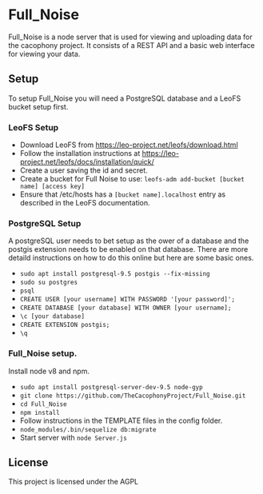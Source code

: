 # Full_Noise

Full_Noise is a node server that is used for viewing and uploading data for the cacophony project. It consists of a REST API and a basic web interface for viewing your data.

## Setup  
To setup Full_Noise you will need a PostgreSQL database and a LeoFS bucket setup first.

### LeoFS Setup

* Download LeoFS from https://leo-project.net/leofs/download.html
* Follow the installation instructions at https://leo-project.net/leofs/docs/installation/quick/
* Create a user saving the id and secret.
* Create a bucket for Full Noise to use: `leofs-adm add-bucket [bucket name] [access key]`
* Ensure that /etc/hosts has a `[bucket name].localhost` entry as described in the LeoFS documentation.

### PostgreSQL Setup
A postgreSQL user needs to bet setup as the ower of a database and the postgis extension needs to be enabled on that database.
There are more detaild instructions on how to do this online but here are some basic ones.

* `sudo apt install postgresql-9.5 postgis --fix-missing`
* `sudo su postgres`
* `psql`
* `CREATE USER [your username] WITH PASSWORD '[your password]';`
* `CREATE DATABASE [your database] WITH OWNER [your username];`
* `\c [your database]`
* `CREATE EXTENSION postgis;`
* `\q`

### Full_Noise setup.
Install node v8 and npm.

* `sudo apt install postgresql-server-dev-9.5 node-gyp`
* `git clone https://github.com/TheCacophonyProject/Full_Noise.git`
* `cd Full_Noise`
* `npm install`
* Follow instructions in the TEMPLATE files in the config folder.
* `node_modules/.bin/sequelize db:migrate`
* Start server with `node Server.js`

## License
This project is licensed under the AGPL

